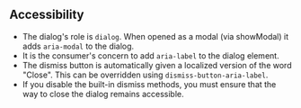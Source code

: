 ## Accessibility

- The dialog's role is `dialog`. When opened as a modal (via showModal) it adds `aria-modal` to the dialog.
- It is the consumer's concern to add `aria-label` to the dialog element.
- The dismiss button is automatically given a localized version of the word "Close". This can be overridden using `dismiss-button-aria-label`.
- If you disable the built-in dismiss methods, you must ensure that the way to close the dialog remains accessible.
